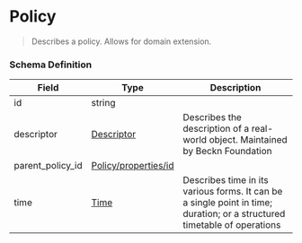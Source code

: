Policy
===
>Describes a policy. Allows for domain extension.

### Schema Definition

|**Field**|**Type**|**Description**|
|---------|--------|---------------|
|id|string|
|descriptor|[Descriptor](/Core/01_Transaction%20Layer%20Specification/Latest/Schema%20Reference/descriptor)|Describes the description of a real-world object. Maintained by Beckn Foundation
|parent_policy_id|[Policy/properties/id](/Core/01_Transaction%20Layer%20Specification/Latest/Schema%20Reference/policy)|
|time|[Time](/Core/01_Transaction%20Layer%20Specification/Latest/Schema%20Reference/time)|Describes time in its various forms. It can be a single point in time; duration; or a structured timetable of operations
